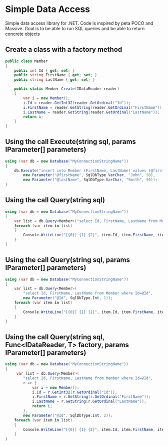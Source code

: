 Simple Data Access
================

Simple data access library for .NET. Code is inspired by peta POCO and Massive. Goal is to be able to run SQL queries and be able to return concrete objects

Create a class with a factory method
----------------

```csharp
public class Member
{
	public int Id { get; set; }
	public string FirstName { get; set; }
	public string LastName { get; set; }

	public static Member Create(IDataReader reader)
	{
		var i = new Member();
		i.Id = reader.GetInt32(reader.GetOrdinal("Id"));
		i.FirstName = reader.GetString(reader.GetOrdinal("FirstName"));
		i.LastName = reader.GetString(reader.GetOrdinal("LastName"));
		return i;
	}
}
```

Using the call Execute(string sql, params IParameter[] parameters)
----------------

```csharp
using (var db = new Database("MyConnectionStringName"))
{
	db.Execute("insert into Member (FirstName, LastName) values (@firstName, @lastName)",
		new Parameter("@firstName", SqlDbType.VarChar, "John", 50),
		new Parameter("@lastName", SqlDbType.VarChar, "Smith", 50));
}
```

Using the call Query<T>(string sql)
----------------

```csharp
using (var db = new Database("MyConnectionStringName"))
{
	var list = db.Query<Member>("select Id, FirstName, LastName from Member");
	foreach (var item in list)
	{
		Console.WriteLine("[{0}] {1} {2}", item.Id, item.FirstName, item.LastName);
	}
}
```

Using the call Query<T>(string sql, params IParameter[] parameters)
----------------

```csharp
using (var db = new Database("MyConnectionStringName"))
{
	var list = db.Query<Member>(
		"select Id, FirstName, LastName from Member where Id=@Id", 
		new Parameter("@Id", SqlDbType.Int, 1));
	foreach (var item in list)
	{
		Console.WriteLine("[{0}] {1} {2}", item.Id, item.FirstName, item.LastName);
	}
}
```

Using the call Query<T>(string sql, Func&lt;IDataReader, T&gt; factory, params IParameter[] parameters)
----------------

```csharp
using (var db = new Database("MyConnectionStringName"))
{
	 var list = db.Query<Member>(
		"select Id, FirstName, LastName from Member where Id=@Id", 
		r => {
			var i = new Member();
			i.Id = r.GetInt32(r.GetOrdinal("Id"));
			i.FirstName = r.GetString(r.GetOrdinal("FirstName"));
			i.LastName = r.GetString(r.GetOrdinal("LastName"));
			return i;
		},
		new Parameter("@Id", SqlDbType.Int, 2));
	foreach (var item in list)
	{
		Console.WriteLine("[{0}] {1} {2}", item.Id, item.FirstName, item.LastName);
	}
}
```
